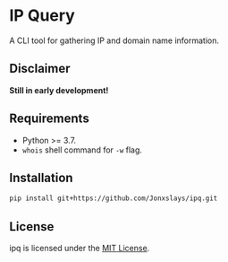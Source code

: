 # IP Query

A CLI tool for gathering IP and domain name information.

## Disclaimer

**Still in early development!**

## Requirements

- Python >= 3.7.
- `whois` shell command for `-w` flag.

## Installation

```bash
pip install git+https://github.com/Jonxslays/ipq.git
```

## License

ipq is licensed under the [MIT License](https://github.com/Jonxslays/ipq/blob/master/LICENSE).
